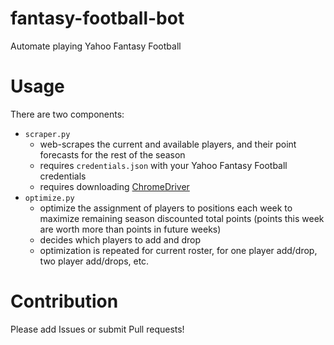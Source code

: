 # fantasy-football-bot
Automate playing Yahoo Fantasy Football

# Usage
There are two components:
- `scraper.py`
  - web-scrapes the current and available players, and their point forecasts for the rest of the season
  - requires `credentials.json` with your Yahoo Fantasy Football credentials
  - requires downloading [ChromeDriver](http://chromedriver.chromium.org)
- `optimize.py`
  - optimize the assignment of players to positions each week to maximize remaining season discounted total points (points this week are worth more than points in future weeks)
  - decides which players to add and drop
  - optimization is repeated for current roster, for one player add/drop, two player add/drops, etc.

# Contribution
Please add Issues or submit Pull requests!
